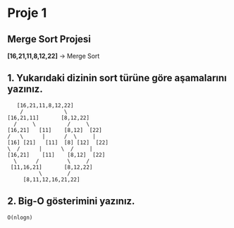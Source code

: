 # Proje 1  

## Merge Sort Projesi

**[16,21,11,8,12,22]** -> Merge Sort

## 1. Yukarıdaki dizinin sort türüne göre aşamalarını yazınız.

       [16,21,11,8,12,22]
        /             \
    [16,21,11]       [8,12,22]
      /     \          /     \  
    [16,21]   [11]    [8,12]  [22]
    /   \      |      /  \     |
    [16] [21]   [11]  [8] [12]  [22] 
    \  /      |      \  /     |
    [16,21]    [11]    [8,12]  [22]
      \      /         \     /
     [11,16,21]       [8,12,22]
              \        /
         [8,11,12,16,21,22]

## 2. Big-O gösterimini yazınız.

    O(nlogn)
